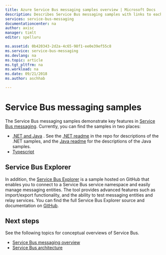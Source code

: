 ```yaml
---
title: Azure Service Bus messaging samples overview | Microsoft Docs
description: Describes Service Bus messaging samples with links to each
services: service-bus-messaging
documentationcenter: na
author: axisc
manager: timlt
editor: spelluru

ms.assetid: 0b420343-2d2a-4c65-98f1-ee0e39ef55c8
ms.service: service-bus-messaging
ms.devlang: na
ms.topic: article
ms.tgt_pltfrm: na
ms.workload: na
ms.date: 09/21/2018
ms.author: aschhab

---
```

# Service Bus messaging samples

The Service Bus messaging samples demonstrate key features in [Service Bus messaging](https://azure.microsoft.com/services/service-bus/). Currently, you can find the samples in two places:

- [.NET and Java](https://github.com/Azure/azure-service-bus/tree/master/samples) . See the [.NET readme](https://github.com/Azure/azure-service-bus/blob/master/samples/DotNet/Microsoft.ServiceBus.Messaging/README.md) in the repo for descriptions of the  .NET samples, and the [Java readme](https://github.com/Azure/azure-service-bus/tree/master/samples/Java) for the descriptions of the Java samples.
- [Typescript](https://github.com/Azure/azure-service-bus-node/tree/master/examples)

## Service Bus Explorer

In addition, the [Service Bus Explorer](https://github.com/paolosalvatori/ServiceBusExplorer) is a sample hosted on GitHub that enables you to connect to a Service Bus service namespace and easily manage messaging entities. The tool provides advanced features such as import/export functionality, and the ability to test messaging entities and relay services. You can find the full Service Bus Explorer source and documentation on [GitHub](https://github.com/paolosalvatori/ServiceBusExplorer).

## Next steps

See the following topics for conceptual overviews of Service Bus.

* [Service Bus messaging overview](service-bus-messaging-overview.md)
* [Service Bus architecture](service-bus-architecture.md)

